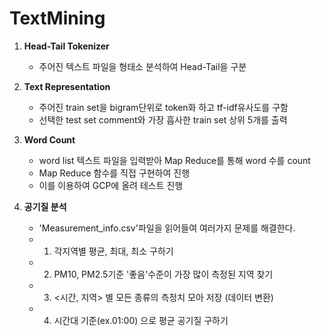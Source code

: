 # TextMining
1. **Head-Tail Tokenizer**
        
    -  주어진 텍스트 파일을 형태소 분석하여 Head-Tail을 구분
    
2. **Text Representation**
  
   - 주어진 train set을 bigram단위로 token화 하고 tf-idf유사도를 구함
   -  선택한 test set comment와 가장 흡사한 train set 상위 5개를 출력

3. **Word Count**

   - word list 텍스트 파일을 입력받아 Map Reduce를 통해 word 수를 count
   - Map Reduce 함수를 직접 구현하여 진행
   - 이를 이용하여 GCP에 올려 테스트 진행

4. **공기질 분석**

   - 'Measurement_info.csv'파일을 읽어들여 여러가지 문제를 해결한다.
   - 1) 각지역별 평균, 최대, 최소 구하기
   - 2) PM10, PM2.5기준 '좋음'수준이 가장 많이 측정된 지역 찾기
   - 3) <시간, 지역> 별 모든 종류의 측정치 모아 저장 (데이터 변환)
   - 4) 시간대 기준(ex.01:00) 으로 평균 공기질 구하기
